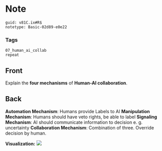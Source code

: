 # Note
```
guid: v81C.ix#R$
notetype: Basic-02d89-e0e22
```

### Tags
```
07_human_ai_collab
repeat
```

## Front
Explain the <b>four mechanisms</b> of <b>Human-AI collaboration</b>.

## Back
<b>Automation Mechanism</b>: Humans provide Labels to AI
<b>Manipulation Mechanism</b>: Humans should have veto rights, be able to label
<b>Signaling Mechanism</b>: AI should communicate information to decision e. g. uncertainty
<b>Collaboration Mechanism</b>: Combination of three. Override decision by human.

<b>Visualization:</b>
<img src="11324953.png">
